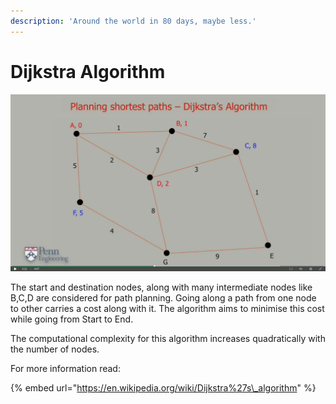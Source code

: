 ```yaml
---
description: 'Around the world in 80 days, maybe less.'
---
```


# Dijkstra Algorithm

![](../../.gitbook/assets/dijkastra1.png)

The start and destination nodes, along with many intermediate nodes like B,C,D are considered for path planning. Going along a path from one node to other carries a cost along with it. The algorithm aims to minimise this cost while going from Start to End.

The computational complexity for this algorithm increases quadratically with the number of nodes.

For more information read:

{% embed url="https://en.wikipedia.org/wiki/Dijkstra%27s\_algorithm" %}

